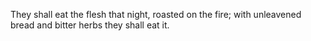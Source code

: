 They shall eat the flesh that night, roasted on the fire; with unleavened bread and bitter herbs they shall eat it.
